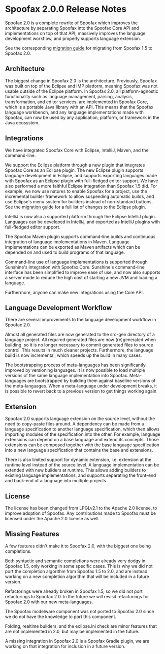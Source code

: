 # Spoofax 2.0.0 Release Notes

Spoofax 2.0 is a complete rewrite of Spoofax which improves the architecture by separating Spoofax into the Spoofax Core API and implementations on top of that API, massively improves the language development workflow, and properly supports language extension.

See the corresponding [migration guide](../migrate/2.0.0.md) for migrating from Spoofax 1.5 to Spoofax 2.0.

## Architecture

The biggest change in Spoofax 2.0 is the architecture. Previously, Spoofax was built on top of the Eclipse and IMP platform, meaning Spoofax was not usable outside of the Eclipse platform. In Spoofax 2.0, all platform-agnostic functionality such as language management, parsing, analysis, transformation, and editor services, are implemented in Spoofax Core, which is a portable Java library with an API. This means that the Spoofax language workbench, and any language implementations made with Spoofax, can now be used by any application, platform, or framework in the Java ecosystem.

## Integrations

We have integrated Spoofax Core with Eclipse, IntelliJ, Maven, and the command-line.

We support the Eclipse platform through a new plugin that integrates Spoofax Core as an Eclipse plugin. The new Eclipse plugin supports language development in Eclipse, and supports exporting languages made with Spoofax as an Eclipse plugin with full-fledged editor support. We have also performed a more faithful Eclipse integration than Spoofax 1.5 did. For example, we now use natures to enable Spoofax for a project, use the incremental builder framework to allow suspending automatic builds, and use Eclipse's menu system for builders instead of non-standard buttons. See the [migration guide](../migrate/2.0.0.md) for a full list of changes to the Eclipse plugin.

IntelliJ is now also a supported platform through the Eclipse IntelliJ plugin. Languages can be developed in IntelliJ, and exported as IntelliJ plugins with full-fledged editor support.

The Spoofax Maven plugin supports command-line builds and continuous integration of language implementations in Maven. Language implementations can be exported as Maven artifacts which can be depended on and used to build programs of that language.

Command-line use of language implementations is supported through Sunshine's integration with Spoofax Core. Sunshine's command-line interface has been simplified to improve ease of use, and now also supports a server mode to reduce the high cost of starting a new JVM and loading a language.

Furthermore, anyone can make new integrations using the Core API.

## Language Development Workflow

There are several improvements to the language development workflow in Spoofax 2.0.

Almost all generated files are now generated to the <span class='file'>src-gen</span> directory of a language project. All required generated files are now (re)generated when building, so it is no longer necessary to commit generated files to source control. This results in much cleaner projects. Furthermore, the language build is now incremental, which speeds up the build in many cases.

The bootstrapping process of meta-languages has been significantly improved by versioning languages. It is now possible to load multiple versions of the same language implementation into Spoofax. Meta-languages are bootstrapped by building them against baseline versions of the meta-languages. When a meta-language under development breaks, it is possible to revert back to a previous version to get things working again.

## Extension

Spoofax 2.0 supports language extension on the source level, without the need to copy-paste files around. A dependency can be made from a language specification to another language specification, which then allows importing modules of the specification into the other.
For example, language extensions can depend on a base language and extend its concepts. Those extensions can be composed together with the base language specification into a new language specification that contains the base and extensions.

There is also limited support for dynamic extension, i.e. extension at the runtime level instead of the source level. A language implementation can be extended with new builders at runtime. This allows adding builders to existing language implementations, and supports separating the front-end and back-end of a language into multiple projects.

## License

The license has been changed from LPGLv2.1 to the Apache 2.0 license, to improve adoption of Spoofax. Any contributions made to Spoofax must be licensed under the Apache 2.0 license as well.

##  Missing Features

A few features didn't make it to Spoofax 2.0, with the biggest one being completions.

Both syntactic and semantic completions were already very dodgy in Spoofax 1.5, only working in some specific cases. This is why we did not port the completion algorithm from Spoofax 1.5 to 2.0, and are instead working on a new completion algorithm that will be included in a future version.

Refactorings were already broken in Spoofax 1.5, so we did not port refactorings to Spoofax 2.0. In the future we will revisit refactorings for Spoofax 2.0 with our new meta-languages.

The Spoofax modelware component was not ported to Spoofax 2.0 since we do not have the knowledge to port this component.

Folding, realtime builders, and the <span class='file'>eclipse.ini</span> check are minor features that are not implemented in 2.0, but may be implemented in the future.

A missing integration in Spoofax 2.0 is a Spoofax Gradle plugin, we are working on that integration for inclusion in a future version.
